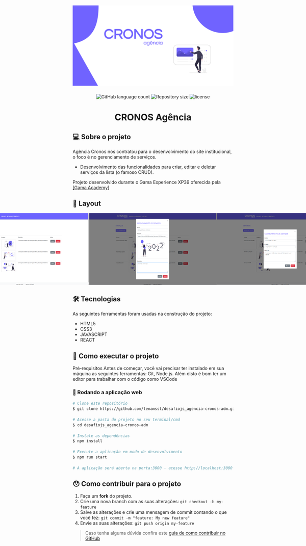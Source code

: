 <h1 align="center">
  <img src="https://github.com/lenamsst/desafiojs_agencia-cronos-adm/blob/main/assets/banner-marketing.png"/>
</h1>

<p align="center">
  <img alt="GitHub language count" src="https://img.shields.io/github/languages/count/lenamsst/desafiojs_agencia-cronos-adm">
  
  
  <img alt="Repository size" src="https://img.shields.io/github/repo-size/lenamsst/desafiojs_agencia-cronos-adm">
  
  <img alt="license" src="https://img.shields.io/github/license/lenamsst/desafiojs_agencia-cronos-adm">


</p>

<h1 align="center">CRONOS Agência</h1>

## 💻 Sobre o projeto

Agência Cronos nos contratou para o desenvolvimento do site institucional, o foco é no gerenciamento de serviços.

- Desenvolvimento das funcionalidades para criar, editar e deletar serviços da lista (o famoso CRUD).

Projeto desenvolvido durante o Gama Experience XP39 oferecida pela  <a href="https://www.gama.academy/gama-experience/desenvolvimento-full-stack">[Gama Academy]</a>

## 🎨 Layout

<p align="center" style="display: flex; align-items: flex-start; justify-content: center;">
  <img alt="gamaacademy" title="#gamaacademy" src="./assets/principal.png" width="400px">

  <img alt="gamaacademy" title="#gamaacademy" src="./assets/cadastrar.png" width="400px">
  
  <img alt="gamaacademy" title="#gamaacademy" src="./assets/editar.png" width="400px"> 
</p>

## 🛠 Tecnologias

As seguintes ferramentas foram usadas na construção do projeto:

- HTML5
- CSS3
- JAVASCRIPT
- REACT

## 🚀 Como executar o projeto

Pré-requisitos
Antes de começar, você vai precisar ter instalado em sua máquina as seguintes ferramentas: Git, Node.js. Além disto é bom ter um editor para trabalhar com o código como VSCode


### 🧭 Rodando a aplicação web

```bash
# Clone este repositório
$ git clone https://github.com/lenamsst/desafiojs_agencia-cronos-adm.git

# Acesse a pasta do projeto no seu terminal/cmd
$ cd desafiojs_agencia-cronos-adm

# Instale as dependências
$ npm install

# Execute a aplicação em modo de desenvolvimento
$ npm run start

# A aplicação será aberta na porta:3000 - acesse http://localhost:3000
```

## 😯 Como contribuir para o projeto

1. Faça um **fork** do projeto.
2. Crie uma nova branch com as suas alterações: `git checkout -b my-feature`
3. Salve as alterações e crie uma mensagem de commit contando o que você fez: `git commit -m "feature: My new feature"`
4. Envie as suas alterações: `git push origin my-feature`
> Caso tenha alguma dúvida confira este [guia de como contribuir no GitHub](https://github.com/firstcontributions/first-contributions)

